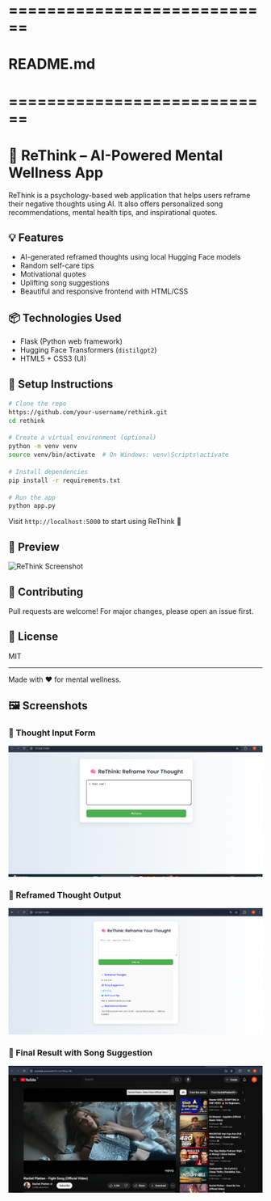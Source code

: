 
    
# ============================
# README.md
# ============================
# 🧠 ReThink – AI-Powered Mental Wellness App

ReThink is a psychology-based web application that helps users reframe their negative thoughts using AI. It also offers personalized song recommendations, mental health tips, and inspirational quotes.

## 💡 Features
- AI-generated reframed thoughts using local Hugging Face models
- Random self-care tips
- Motivational quotes
- Uplifting song suggestions
- Beautiful and responsive frontend with HTML/CSS

## 📦 Technologies Used
- Flask (Python web framework)
- Hugging Face Transformers (`distilgpt2`)
- HTML5 + CSS3 (UI)

## 🚀 Setup Instructions

```bash
# Clone the repo
https://github.com/your-username/rethink.git
cd rethink

# Create a virtual environment (optional)
python -m venv venv
source venv/bin/activate  # On Windows: venv\Scripts\activate

# Install dependencies
pip install -r requirements.txt

# Run the app
python app.py
```

Visit `http://localhost:5000` to start using ReThink 💭

## 📸 Preview
![ReThink Screenshot](preview.png)

## 🙌 Contributing
Pull requests are welcome! For major changes, please open an issue first.

## 📄 License
MIT

---
Made with ❤️ for mental wellness.

## 🖼️ Screenshots

### 🧠 Thought Input Form
![Thought Input](screenshots/user%20input.png)

### 🔄 Reframed Thought Output
![Reframed Output](screenshots/Screenshot%202025-06-21%20145933.png)

### 🎵 Final Result with Song Suggestion
![Final Result](screenshots/Reframe%20Thoughts.png)
